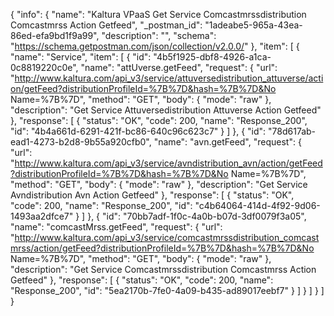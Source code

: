 {
  "info": {
    "name": "Kaltura VPaaS Get Service Comcastmrssdistribution Comcastmrss Action Getfeed",
    "_postman_id": "1adeabe5-965a-43ea-86ed-efa9bd1f9a99",
    "description": "",
    "schema": "https://schema.getpostman.com/json/collection/v2.0.0/"
  },
  "item": [
    {
      "name": "Service",
      "item": [
        {
          "id": "4b5f1925-dbf8-4926-a1ca-0c8819220c0e",
          "name": "attUverse.getFeed",
          "request": {
            "url": "http://www.kaltura.com/api_v3/service/attuversedistribution_attuverse/action/getFeed?distributionProfileId=%7B%7D&hash=%7B%7D&No Name=%7B%7D",
            "method": "GET",
            "body": {
              "mode": "raw"
            },
            "description": "Get Service Attuversedistribution Attuverse Action Getfeed"
          },
          "response": [
            {
              "status": "OK",
              "code": 200,
              "name": "Response_200",
              "id": "4b4a661d-6291-421f-bc86-640c96c623c7"
            }
          ]
        },
        {
          "id": "78d617ab-ead1-4273-b2d8-9b55a920cfb0",
          "name": "avn.getFeed",
          "request": {
            "url": "http://www.kaltura.com/api_v3/service/avndistribution_avn/action/getFeed?distributionProfileId=%7B%7D&hash=%7B%7D&No Name=%7B%7D",
            "method": "GET",
            "body": {
              "mode": "raw"
            },
            "description": "Get Service Avndistribution Avn Action Getfeed"
          },
          "response": [
            {
              "status": "OK",
              "code": 200,
              "name": "Response_200",
              "id": "c4b64064-414d-4f92-9d06-1493aa2dfce7"
            }
          ]
        },
        {
          "id": "70bb7adf-1f0c-4a0b-b07d-3df0079f3a05",
          "name": "comcastMrss.getFeed",
          "request": {
            "url": "http://www.kaltura.com/api_v3/service/comcastmrssdistribution_comcastmrss/action/getFeed?distributionProfileId=%7B%7D&hash=%7B%7D&No Name=%7B%7D",
            "method": "GET",
            "body": {
              "mode": "raw"
            },
            "description": "Get Service Comcastmrssdistribution Comcastmrss Action Getfeed"
          },
          "response": [
            {
              "status": "OK",
              "code": 200,
              "name": "Response_200",
              "id": "5ea2170b-7fe0-4a09-b435-ad89017eebf7"
            }
          ]
        }
      ]
    }
  ]
}